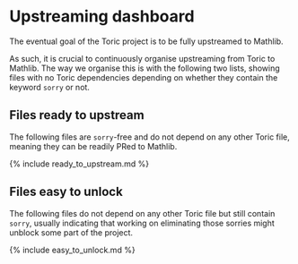 # Upstreaming dashboard

The eventual goal of the Toric project is to be fully upstreamed to Mathlib.

As such, it is crucial to continuously organise upstreaming from Toric to Mathlib. The way we organise this is with the following two lists, showing files with no Toric dependencies depending on whether they contain the keyword `sorry` or not.

## Files ready to upstream

The following files are `sorry`-free and do not depend on any other Toric file, meaning they can be readily PRed to Mathlib.

{% include ready_to_upstream.md %}

## Files easy to unlock

The following files do not depend on any other Toric file but still contain `sorry`, usually indicating that working on eliminating those sorries might unblock some part of the project.

{% include easy_to_unlock.md %}

